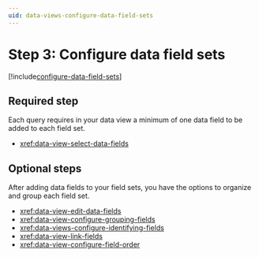 ```yaml
---
uid: data-views-configure-data-field-sets
---
```


# Step 3: Configure data field sets

[!include[configure-data-field-sets](_includes/configure-data-field-sets.md)]

## Required step

Each query requires in your data view a minimum of one data field to be added to each field set.

- <xref:data-view-select-data-fields>

## Optional steps

After adding data fields to your field sets, you have the options to organize and group each field set.

- <xref:data-view-edit-data-fields> 
- <xref:data-view-configure-grouping-fields>
- <xref:data-views-configure-identifying-fields>
- <xref:data-view-link-fields>
- <xref:data-view-configure-field-order>
